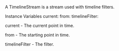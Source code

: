 A TimelineStream is a stream used with timeline filters.

Instance Variables
	current:			<PointInTime>
	from:				<PointInTime>
	timelineFilter:		<TimelineFilter>

current
	- The current point in time.

from
	- The starting point in time.

timelineFilter
	- The filter.
